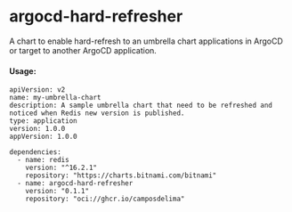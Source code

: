 
# argocd-hard-refresher
A chart to enable hard-refresh to an umbrella chart applications in ArgoCD or target to another ArgoCD application. 

#### Usage:
    apiVersion: v2
    name: my-umbrella-chart
    description: A sample umbrella chart that need to be refreshed and noticed when Redis new version is published.
    type: application
    version: 1.0.0
    appVersion: 1.0.0
    
    dependencies:
      - name: redis
        version: "^16.2.1"
        repository: "https://charts.bitnami.com/bitnami"
      - name: argocd-hard-refresher
        version: "0.1.1"
        repository: "oci://ghcr.io/camposdelima"
